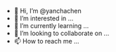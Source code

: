 - 👋 Hi, I’m @yanchachen
- 👀 I’m interested in ...
- 🌱 I’m currently learning ...
- 💞️ I’m looking to collaborate on ...
- 📫 How to reach me ...

<!---
yanchachen/yanchachen is a ✨ special ✨ repository because its `README.md` (this file) appears on your GitHub profile.
You can click the Preview link to take a look at your changes.
--->

